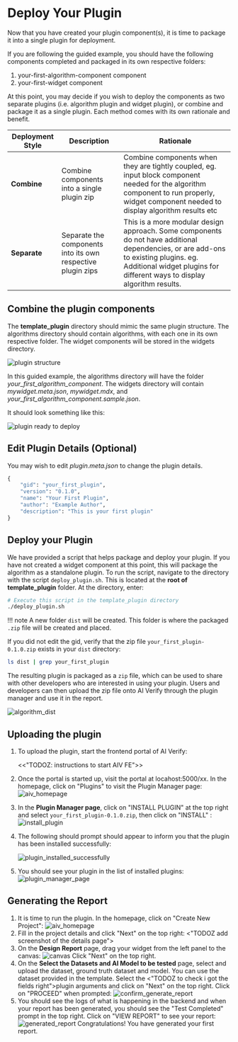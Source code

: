 # Deploy Your Plugin

Now that you have created your plugin component(s), it is time to package it into a single plugin for deployment.

If you are following the guided example, you should have the following components completed and packaged in its own respective folders:

1. your-first-algorithm-component component
2. your-first-widget component

At this point, you may decide if you wish to deploy the components as two separate plugins (i.e. algorithm plugin and widget plugin), or combine and package it as a single plugin. Each method comes with its own rationale and benefit.

| Deployment Style | Description                                                 | Rationale |
| ---------------- | ----------------------------------------------------------- | --------- |
| **Combine**      | Combine components into a single plugin zip                 | Combine components when they are tightly coupled, eg. input block component needed for the algorithm component to run properly, widget component needed to display algorithm results etc |
| **Separate**     | Separate the components into its own respective plugin zips | This is a more modular design approach. Some components do not have additional dependencies, or are add-ons to existing plugins. eg. Additional widget plugins for different ways to display algorithm results. |

## Combine the plugin components

The **template_plugin** directory should mimic the same plugin structure. The algorithms directory should contain algorithms, with each one in its own respective folder. The widget components will be stored in the widgets directory.

![plugin structure](../images/plugin_structure.png)

In this guided example, the algorithms directory will have the folder *your_first_algorithm_component*. The widgets directory will contain *mywidget.meta.json*, *mywidget.mdx*, and *your_first_algorithm_component.sample.json*.

It should look something like this:

![plugin ready to deploy](../images/plugin_ready_to_deploy.png)

## Edit Plugin Details (Optional)

You may wish to edit *plugin.meta.json* to change the plugin details.

```py title="plugin.meta.json" linenums="1" hl_lines="2 3 4 5 6"
{
    "gid": "your_first_plugin",
    "version": "0.1.0",
    "name": "Your First Plugin",
    "author": "Example Author",
    "description": "This is your first plugin"
}

```

## Deploy your Plugin

We have provided a script that helps package and deploy your plugin. If you have not created a widget component at this point, this will package the algorithm as a standalone plugin. To run the script, navigate to the directory with the script `deploy_plugin.sh`. This is located at the **root of template_plugin** folder. At the directory, enter:

```bash
# Execute this script in the template_plugin directory
./deploy_plugin.sh
```

!!! note
    A new folder `dist` will be created. This folder is where the packaged `.zip` file will be created and placed.

If you did not edit the gid, verify that the zip file ```your_first_plugin-0.1.0.zip``` exists in your `dist` directory:

```bash
ls dist | grep your_first_plugin
```

The resulting plugin is packaged as a `zip` file, which can be used to share with other developers who are interested in using your plugin. Users and developers can then upload the zip file onto AI Verify through the plugin manager and use it in the report.


![algorithm_dist](../images/algorithm_dist.png)

## Uploading the plugin

1. To upload the plugin, start the frontend portal of AI Verify:

    <<"TODOZ: instructions to start AIV FE">>

2. Once the portal is started up, visit the portal at locahost:5000/xx. In the homepage, click on "Plugins" to visit the Plugin Manager page:
   ![aiv_homepage](../images/aiv_home_page.png)

3. In the **Plugin Manager page**, click on "INSTALL PLUGIN" at the top right and select ```your_first_plugin-0.1.0.zip```, then click on "INSTALL" :
   ![install_plugin](../images/install_plugin.png)

   
4. The following should prompt should appear to inform you that the plugin has been installed successfully:
   
   ![plugin_installed_successfully](../images/plugin_installed_successfully.png)

5. You should see your plugin in the list of installed plugins:
   ![plugin_manager_page](../images/plugin_manager_page.png)

## Generating the Report

1. It is time to run the plugin. In the homepage, click on "Create New Project":
   ![aiv_homepage](../images/aiv_home_page.png)
2. Fill in the project details and click "Next" on the top right:
    <"TODOZ add screenshot of the details page">
3. On the **Design Report** page, drag your widget from the left panel to the canvas:
   ![canvas](../images/canvas.png)
   Click "Next" on the top right.
4. On the **Select the Datasets and AI Model to be tested** page, select and upload the dataset, ground truth dataset and model. You can use the dataset provided in the template. Select the <"TODOZ to check i got the fields right">plugin arguments and click on "Next" on the top right. Click on "PROCEED" when prompted:
   ![confirm_generate_report](../images/confirm_generate_report.png) 
5. You should see the logs of what is happening in the backend and when your report has been generated, you should see the "Test Completed" prompt in the top right. Click on "VIEW REPORT" to see your report:
   ![generated_report](../images/generated_report.png) 
   Congratulations! You have generated your first report. 